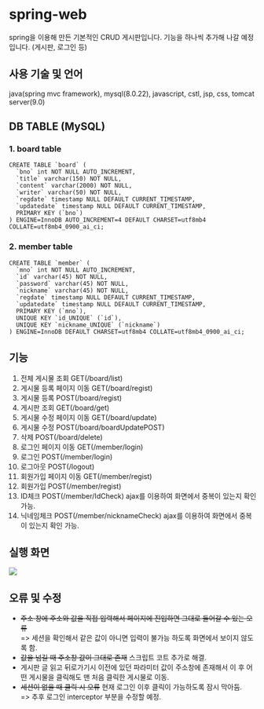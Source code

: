 # spring-web
spring을 이용해 만든 기본적인 CRUD 게시판입니다.
기능을 하나씩 추가해 나갈 예정입니다.
(게시판, 로그인 등)

## 사용 기술 및 언어
java(spring mvc framework), mysql(8.0.22), javascript, cstl, jsp, css, tomcat server(9.0)

## DB TABLE (MySQL)
### 1. board table 
```mysql
CREATE TABLE `board` (
  `bno` int NOT NULL AUTO_INCREMENT,
  `title` varchar(150) NOT NULL,
  `content` varchar(2000) NOT NULL,
  `writer` varchar(50) NOT NULL,
  `regdate` timestamp NULL DEFAULT CURRENT_TIMESTAMP,
  `updatedate` timestamp NULL DEFAULT CURRENT_TIMESTAMP,
  PRIMARY KEY (`bno`)
) ENGINE=InnoDB AUTO_INCREMENT=4 DEFAULT CHARSET=utf8mb4 COLLATE=utf8mb4_0900_ai_ci;
```
### 2. member table 
```mysql
CREATE TABLE `member` (
  `mno` int NOT NULL AUTO_INCREMENT,
  `id` varchar(45) NOT NULL,
  `password` varchar(45) NOT NULL,
  `nickname` varchar(45) NOT NULL,
  `regdate` timestamp NULL DEFAULT CURRENT_TIMESTAMP,
  `updatedate` timestamp NULL DEFAULT CURRENT_TIMESTAMP,
  PRIMARY KEY (`mno`),
  UNIQUE KEY `id_UNIQUE` (`id`),
  UNIQUE KEY `nickname_UNIQUE` (`nickname`)
) ENGINE=InnoDB DEFAULT CHARSET=utf8mb4 COLLATE=utf8mb4_0900_ai_ci;
```

## 기능
1. 전체 게시물 조회 GET(/board/list)
2. 게시물 등록 페이지 이동 GET(/board/regist)
3. 게시물 등록 POST(/board/regist)
4. 게시판 조회 GET(/board/get)
5. 게시물 수정 페이지 이동 GET(/board/update)
6. 게시물 수정 POST(/board/boardUpdatePOST)
7. 삭제 POST(/board/delete)
8. 로그인 페이지 이동 GET(/member/login)
9. 로그인 POST(/member/login)
10. 로그아웃 POST(/logout)
11. 회원가입 페이지 이동 GET(/member/regist)
12. 회원가입 POST(/member/regist)
13. ID체크 POST(/member/IdCheck)   ajax를 이용하여 화면에서 중복이 있는지 확인 가능.
14. 닉네임체크 POST(/member/nicknameCheck)   ajax를 이용하여 화면에서 중복이 있는지 확인 가능.

## 실행 화면
<img src="https://user-images.githubusercontent.com/56539587/170425637-f4aa6208-c991-42b3-a8e7-27b59214fdcf.gif">

## 오류 및 수정
- ~~주소 창에 주소와 값을 직접 입력해서 페이지에 진입하면 그대로 들어갈 수 있는 오류~~    
  => 세션을 확인해서 같은 값이 아니면 입력이 불가능 하도록 화면에서 보이지 않도록 함.
- ~~값을 넘길 때 주소창 값이 그대로 존재~~ 스크립트 코트 추가로 해결. 
- 게시판 글 읽고 뒤로가기시 이전에 있던 파라미터 값이 주소창에 존재해서 이 후 어떤 게시물을 클릭해도 맨 처음 클릭한 게시물로 이동.
- ~~세션이 없을 때 클릭 시 오류~~ 현재 로그인 이후 클릭이 가능하도록 잠시 막아둠.   
  => 추후 로그인 interceptor 부분을 수정할 예정.
